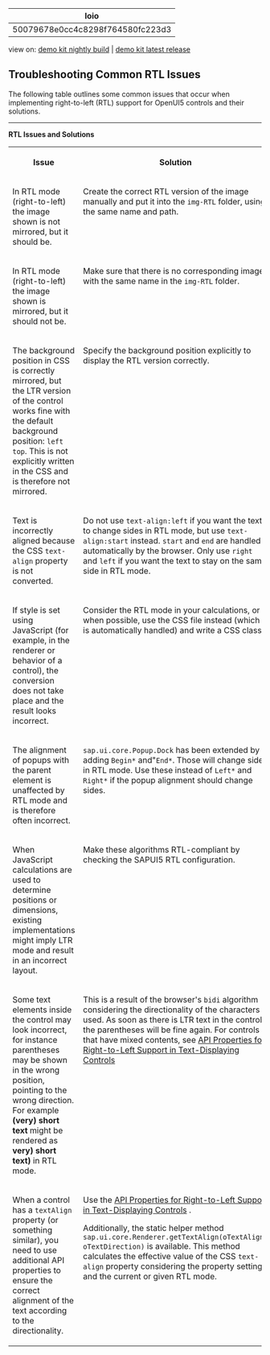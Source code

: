 <!-- loio50079678e0cc4c8298f764580fc223d3 -->

| loio |
| -----|
| 50079678e0cc4c8298f764580fc223d3 |

<div id="loio">

view on: [demo kit nightly build](https://sdk.openui5.org/nightly/#/topic/50079678e0cc4c8298f764580fc223d3) | [demo kit latest release](https://sdk.openui5.org/topic/50079678e0cc4c8298f764580fc223d3)</div>

## Troubleshooting Common RTL Issues

The following table outlines some common issues that occur when implementing right-to-left \(RTL\) support for OpenUI5 controls and their solutions.

***

**RTL Issues and Solutions**


<table>
<tr>
<th valign="top">

Issue



</th>
<th valign="top">

Solution



</th>
</tr>
<tr>
<td valign="top">

In RTL mode \(right-to-left\) the image shown is not mirrored, but it should be.



</td>
<td valign="top">

Create the correct RTL version of the image manually and put it into the `img-RTL` folder, using the same name and path.



</td>
</tr>
<tr>
<td valign="top">

In RTL mode \(right-to-left\) the image shown is mirrored, but it should not be.



</td>
<td valign="top">

Make sure that there is no corresponding image with the same name in the `img-RTL` folder.



</td>
</tr>
<tr>
<td valign="top">

The background position in CSS is correctly mirrored, but the LTR version of the control works fine with the default background position: `left top`. This is not explicitly written in the CSS and is therefore not mirrored.



</td>
<td valign="top">

Specify the background position explicitly to display the RTL version correctly.



</td>
</tr>
<tr>
<td valign="top">

Text is incorrectly aligned because the CSS `text-align` property is not converted.



</td>
<td valign="top">

Do not use `text-align:left` if you want the text to change sides in RTL mode, but use `text-align:start` instead. `start` and `end` are handled automatically by the browser. Only use `right` and `left` if you want the text to stay on the same side in RTL mode.



</td>
</tr>
<tr>
<td valign="top">

If style is set using JavaScript \(for example, in the renderer or behavior of a control\), the conversion does not take place and the result looks incorrect.



</td>
<td valign="top">

Consider the RTL mode in your calculations, or when possible, use the CSS file instead \(which is automatically handled\) and write a CSS class.



</td>
</tr>
<tr>
<td valign="top">

The alignment of popups with the parent element is unaffected by RTL mode and is therefore often incorrect.



</td>
<td valign="top">

 `sap.ui.core.Popup.Dock` has been extended by adding `Begin*` and"`End*`. Those will change sides in RTL mode. Use these instead of `Left*` and `Right*` if the popup alignment should change sides.



</td>
</tr>
<tr>
<td valign="top">

When JavaScript calculations are used to determine positions or dimensions, existing implementations might imply LTR mode and result in an incorrect layout.



</td>
<td valign="top">

Make these algorithms RTL-compliant by checking the SAPUI5 RTL configuration.



</td>
</tr>
<tr>
<td valign="top">

Some text elements inside the control may look incorrect, for instance parentheses may be shown in the wrong position, pointing to the wrong direction. For example **\(very\) short text** might be rendered as **very\) short text\)** in RTL mode.



</td>
<td valign="top">

This is a result of the browser's `bidi` algorithm considering the directionality of the characters used. As soon as there is LTR text in the control, the parentheses will be fine again. For controls that have mixed contents, see [API Properties for Right-to-Left Support in Text-Displaying Controls](API_Properties_for_Right_to_Left_Support_in_Text_Displaying_Controls_7e7cd0a.md) 



</td>
</tr>
<tr>
<td valign="top">

When a control has a `textAlign` property \(or something similar\), you need to use additional API properties to ensure the correct alignment of the text according to the directionality.



</td>
<td valign="top">

Use the [API Properties for Right-to-Left Support in Text-Displaying Controls](API_Properties_for_Right_to_Left_Support_in_Text_Displaying_Controls_7e7cd0a.md) .

Additionally, the static helper method `sap.ui.core.Renderer.getTextAlign(oTextAlign, oTextDirection)` is available. This method calculates the effective value of the CSS `text-align` property considering the property setting and the current or given RTL mode.



</td>
</tr>
</table>

